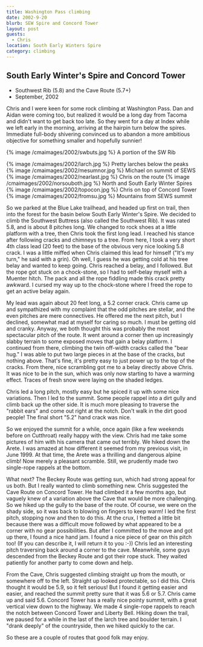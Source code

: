 ```yaml
---
title: Washington Pass climbing
date: 2002-9-20
blurb: SEW Spire and Concord Tower
layout: post
guests:
  - Chris
location: South Early Winters Spire
category: climbing
---
```


South Early Winter's Spire and Concord Tower
------------

* Southwest Rib (5.8) and the Cave Route (5.7+)
* September, 2002

Chris
 and I were keen for some rock climbing at Washington Pass.
Dan and Aidan were coming too, but realized it would be a long day
from Tacoma and didn't want to get back too late. So they went
for a day at Index while we left
early in the morning, arriving at the hairpin turn below the
spires. Immediate full-body shivering convinced us to abandon a
more ambitious objective for something smaller and hopefully
sunnier!

{% image /cmaimages/2002/swbuts.jpg %}
A portion of the SW Rib

{% image /cmaimages/2002/larch.jpg %}
Pretty larches below the peaks
{% image /cmaimages/2002/mesumnor.jpg %}
Michael on summit of SEWS
{% image /cmaimages/2002/nearlast.jpg %}
Chris on the route
{% image /cmaimages/2002/norsouboth.jpg %}
North and South Early Winter Spires
{% image /cmaimages/2002/topocon.jpg %}
Chris on top of Concord Tower
{% image /cmaimages/2002/fromsu.jpg %}
Mountains from SEWS summit

So we parked at the Blue Lake trailhead, and headed up first on
trail, then into the forest for the basin below South Early
Winter's Spire. We decided to climb the Southwest Buttress (also
called the Southwest Rib). It was rated 5.8, and is about 8
pitches long. We changed to rock shoes at a little platform
with a tree, then Chris took the first long lead. I reached his
stance after following cracks and chimneys to a tree. From here,
I took a very short 4th class lead (20 feet) to the base of the 
obvious very nice looking 5.8 crack. I was a little miffed when
Chris claimed this lead for himself ("It's my turn," he said
with a grin). Oh well, I guess he was
getting cold at his tree belay and wanted to keep going.
Chris reached a belay, and I followed. But the rope got stuck
on a chock-stone, so I had to self-belay myself with a Muenter
hitch. The pack and all the rope fiddling made this crack
pretty awkward. I cursed my way up to the chock-stone where
I freed the rope to get an active belay again.


My lead was again about 20 feet long, a 5.2 corner crack.
Chris came up and sympathized with my complaint 
that the odd pitches are stellar, and the even pitches are
mere connectives. He offered me the next pitch, but I
declined, somewhat mad at myself for caring so much. I
must be getting old and cranky. 
Anyway, we both thought this was
probably the most spectacular pitch of the route. It went around
a corner then up increasingly slabby terrain to some exposed
moves that gain a belay platform. I continued from there,
climbing the twin off-width cracks called the "bear hug." I was
able to put two large pieces in at the base of the cracks, but
nothing above. That's fine, it's pretty easy to just power up
to the top of the cracks. From there, nice scrambling got me
to a belay directly above Chris. It was nice to be in the sun,
which was only now starting to have a warming effect. Traces
of fresh snow were laying on the shaded ledges.


Chris led a long pitch, mostly easy but he spiced it up with
some nice variations. Then I led to the summit. Some people rappel
into a dirt gully and climb back up the other side. It is much
more pleasing to traverse the "rabbit ears" and come out right
at the notch. Don't walk in the dirt good people! The final
short "5.2" hand crack was nice.


So we enjoyed the summit for a while, once again (like a few weekends
before on Cutthroat) really happy with the view. Chris had me take some pictures
of him with his camera that came out terribly. We hiked down the
Arete. I was amazed at how different it seemed from my previous visit,
in June 1999. At that time, the Arete was a 
thrilling and dangerous alpine climb!
Now merely a pleasant scramble. Still, we prudently made two
single-rope rappels at the bottom.


What next? The Beckey Route was getting sun, which had strong appeal
for us both. But I really wanted to
climb something new. Chris suggested the Cave Route on Concord Tower.
He had climbed it a few months ago, but vaguely knew of a variation
above the Cave that would be more challenging. So we hiked up the
gully to the base of the route. Of course, we were on the shady side,
so it was back to blowing on fingers to keep warm! I led the first
pitch, stopping now and then to do this. At the crux, I fretted a little
bit because there was a difficult move followed by what appeared
to be a corner with no gear possibilities. But after I committed to
the move and got up there, I found a nice hand jam. I found a nice
piece of gear on this pitch too! (If you can describe it, I will
return it to you :-)) Chris led an interesting pitch traversing
back around a corner to the cave. Meanwhile, some guys descended from the
Beckey Route and got their rope stuck. They waited patiently for another
party to come down and help. 


From the Cave, Chris suggested climbing straight up from the mouth, or
somewhere off to the left. Straight up looked protectable, so I did this.
Chris thought it would be 5.9, so it felt serious! But I found it getting
easier and easier, and reached the summit pretty sure that it was 5.6 or
5.7. Chris came up and said 5.6. Concord Tower has a really nice
pointy summit, with a great vertical view down to the highway.
We made 4 single-rope rappels to reach 
the notch between Concord Tower and Liberty Bell. Hiking down the trail,
we paused for a while in the last of the larch tree and boulder terrain.
I "drank deeply" of the countryside, then we hiked quickly to the car.


So these are a couple of routes that good folk may enjoy. 


